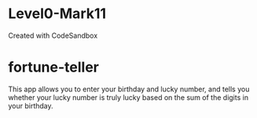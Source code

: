 # Level0-Mark11
Created with CodeSandbox
# fortune-teller
This app allows you to enter your birthday and lucky number, and tells you whether your lucky number is truly lucky based on the sum of the digits in your birthday.
